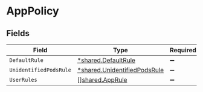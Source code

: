 # AppPolicy


## Fields

| Field                                                                              | Type                                                                               | Required                                                                           | Description                                                                        |
| ---------------------------------------------------------------------------------- | ---------------------------------------------------------------------------------- | ---------------------------------------------------------------------------------- | ---------------------------------------------------------------------------------- |
| `DefaultRule`                                                                      | [*shared.DefaultRule](../../../pkg/models/shared/defaultrule.md)                   | :heavy_minus_sign:                                                                 | N/A                                                                                |
| `UnidentifiedPodsRule`                                                             | [*shared.UnidentifiedPodsRule](../../../pkg/models/shared/unidentifiedpodsrule.md) | :heavy_minus_sign:                                                                 | N/A                                                                                |
| `UserRules`                                                                        | [][shared.AppRule](../../../pkg/models/shared/apprule.md)                          | :heavy_minus_sign:                                                                 | N/A                                                                                |